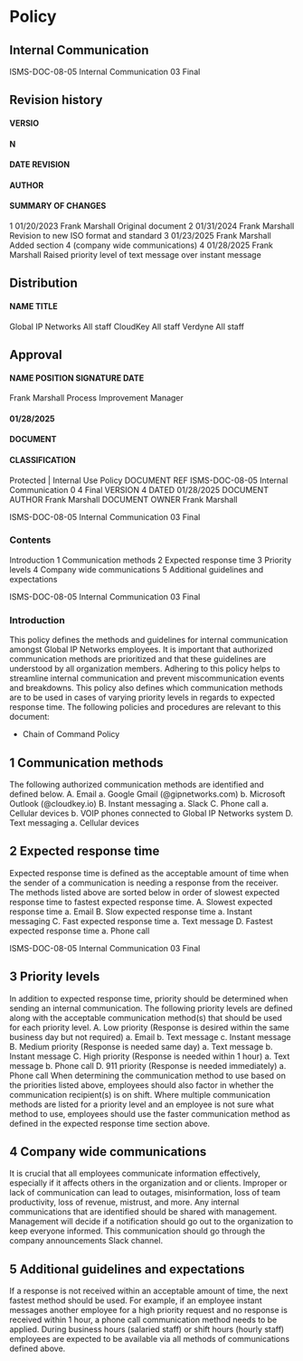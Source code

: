 # Policy 

## Internal Communication 


 ISMS-DOC-08-05 Internal Communication 03 Final 

## Revision history 

#### VERSIO 

#### N 

#### DATE REVISION 

#### AUTHOR 

#### SUMMARY OF CHANGES 

 1 01/20/2023 Frank Marshall Original document 2 01/31/2024 Frank Marshall Revision to new ISO format and standard 3 01/23/2025 Frank Marshall Added section 4 (company wide communications) 4 01/28/2025 Frank Marshall Raised priority level of text message over instant message 

## Distribution 

#### NAME TITLE 

 Global IP Networks All staff CloudKey All staff Verdyne All staff 

## Approval 

#### NAME POSITION SIGNATURE DATE 

 Frank Marshall Process Improvement Manager 

#### 01/28/2025 

#### DOCUMENT 

#### CLASSIFICATION 

 Protected | Internal Use Policy DOCUMENT REF ISMS-DOC-08-05 Internal Communication 0 4 Final VERSION 4 DATED 01/28/2025 DOCUMENT AUTHOR Frank Marshall DOCUMENT OWNER Frank Marshall 


 ISMS-DOC-08-05 Internal Communication 03 Final 

### Contents 

Introduction 1 Communication methods 2 Expected response time 3 Priority levels 4 Company wide communications 5 Additional guidelines and expectations 


 ISMS-DOC-08-05 Internal Communication 03 Final 

### Introduction 

This policy defines the methods and guidelines for internal communication amongst Global IP Networks employees. It is important that authorized communication methods are prioritized and that these guidelines are understood by all organization members. Adhering to this policy helps to streamline internal communication and prevent miscommunication events and breakdowns. This policy also defines which communication methods are to be used in cases of varying priority levels in regards to expected response time. The following policies and procedures are relevant to this document: 

- Chain of Command Policy 

## 1 Communication methods 

The following authorized communication methods are identified and defined below. A. Email a. Google Gmail (@gipnetworks.com) b. Microsoft Outlook (@cloudkey.io) B. Instant messaging a. Slack C. Phone call a. Cellular devices b. VOIP phones connected to Global IP Networks system D. Text messaging a. Cellular devices 

## 2 Expected response time 

Expected response time is defined as the acceptable amount of time when the sender of a communication is needing a response from the receiver. The methods listed above are sorted below in order of slowest expected response time to fastest expected response time. A. Slowest expected response time a. Email B. Slow expected response time a. Instant messaging C. Fast expected response time a. Text message D. Fastest expected response time a. Phone call 


 ISMS-DOC-08-05 Internal Communication 03 Final 

## 3 Priority levels 

In addition to expected response time, priority should be determined when sending an internal communication. The following priority levels are defined along with the acceptable communication method(s) that should be used for each priority level. A. Low priority (Response is desired within the same business day but not required) a. Email b. Text message c. Instant message B. Medium priority (Response is needed same day) a. Text message b. Instant message C. High priority (Response is needed within 1 hour) a. Text message b. Phone call D. 911 priority (Response is needed immediately) a. Phone call When determining the communication method to use based on the priorities listed above, employees should also factor in whether the communication recipient(s) is on shift. Where multiple communication methods are listed for a priority level and an employee is not sure what method to use, employees should use the faster communication method as defined in the expected response time section above. 

## 4 Company wide communications 

It is crucial that all employees communicate information effectively, especially if it affects others in the organization and or clients. Improper or lack of communication can lead to outages, misinformation, loss of team productivity, loss of revenue, mistrust, and more. Any internal communications that are identified should be shared with management. Management will decide if a notification should go out to the organization to keep everyone informed. This communication should go through the company announcements Slack channel. 

## 5 Additional guidelines and expectations 

If a response is not received within an acceptable amount of time, the next fastest method should be used. For example, if an employee instant messages another employee for a high priority request and no response is received within 1 hour, a phone call communication method needs to be applied. During business hours (salaried staff) or shift hours (hourly staff) employees are expected to be available via all methods of communications defined above. 


